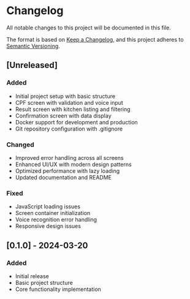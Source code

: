 # Changelog

All notable changes to this project will be documented in this file.

The format is based on [Keep a Changelog](https://keepachangelog.com/en/1.0.0/),
and this project adheres to [Semantic Versioning](https://semver.org/spec/v2.0.0.html).

## [Unreleased]

### Added
- Initial project setup with basic structure
- CPF screen with validation and voice input
- Result screen with kitchen listing and filtering
- Confirmation screen with data display
- Docker support for development and production
- Git repository configuration with .gitignore

### Changed
- Improved error handling across all screens
- Enhanced UI/UX with modern design patterns
- Optimized performance with lazy loading
- Updated documentation and README

### Fixed
- JavaScript loading issues
- Screen container initialization
- Voice recognition error handling
- Responsive design issues

## [0.1.0] - 2024-03-20

### Added
- Initial release
- Basic project structure
- Core functionality implementation 